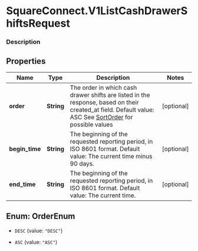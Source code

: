 # SquareConnect.V1ListCashDrawerShiftsRequest

### Description



## Properties
Name | Type | Description | Notes
------------ | ------------- | ------------- | -------------
**order** | **String** | The order in which cash drawer shifts are listed in the response, based on their created_at field. Default value: ASC See [SortOrder](#type-sortorder) for possible values | [optional] 
**begin_time** | **String** | The beginning of the requested reporting period, in ISO 8601 format. Default value: The current time minus 90 days. | [optional] 
**end_time** | **String** | The beginning of the requested reporting period, in ISO 8601 format. Default value: The current time. | [optional] 


<a name="OrderEnum"></a>
## Enum: OrderEnum


* `DESC` (value: `"DESC"`)

* `ASC` (value: `"ASC"`)




